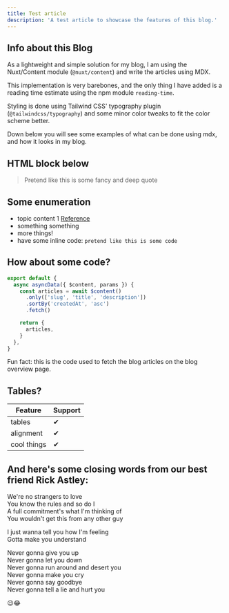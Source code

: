 ```yaml
---
title: Test article
description: 'A test article to showcase the features of this blog.'
---
```


## Info about this Blog

As a lightweight and simple solution for my blog, I am using the Nuxt/Content module (`@nuxt/content`) and write the articles using MDX.

This implementation is very barebones, and the only thing I have added is a reading time estimate using the npm module `reading-time`.

Styling is done using Tailwind CSS' typography plugin (`@tailwindcss/typography`) and some minor color tweaks to fit the color scheme better.

Down below you will see some examples of what can be done using mdx, and how it looks in my blog.

## HTML block below

<blockquote>
Pretend like this is some fancy and deep quote
</blockquote>

## Some enumeration

- topic content 1 [Reference](https://pnxl.dev)
- something something
- more things!
- have some inline code: `pretend like this is some code`

## How about some code?

```js
export default {
  async asyncData({ $content, params }) {
    const articles = await $content()
      .only(['slug', 'title', 'description'])
      .sortBy('createdAt', 'asc')
      .fetch()

    return {
      articles,
    }
  },
}
```

Fun fact: this is the code used to fetch the blog articles on the blog overview page.

## Tables?

| Feature     | Support |
| ----------- | ------- |
| tables      | ✔       |
| alignment   | ✔       |
| cool things | ✔       |

## And here's some closing words from our best friend Rick Astley:

We're no strangers to love <br>
You know the rules and so do I <br>
A full commitment's what I'm thinking of <br>
You wouldn't get this from any other guy <br>

I just wanna tell you how I'm feeling <br>
Gotta make you understand <br>

Never gonna give you up <br>
Never gonna let you down <br>
Never gonna run around and desert you <br>
Never gonna make you cry <br>
Never gonna say goodbye <br>
Never gonna tell a lie and hurt you <br>

😉😂
